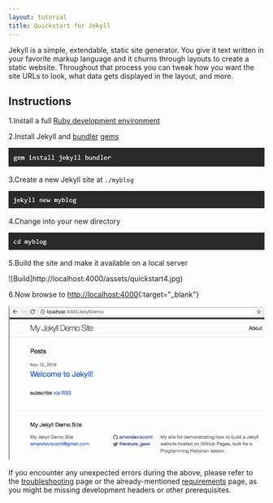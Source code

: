 ```yaml
---
layout: tutorial
title: Quickstart for Jekyll
---
```


Jekyll is a simple, extendable, static site generator. You give it text written
in your favorite markup language and it churns through layouts to create a
static website. Throughout that process you can tweak how you want the site URLs
to look, what data gets displayed in the layout, and more.

## Instructions

1.Install a full [Ruby development environment](/docs/installation/)

2.Install Jekyll and [bundler](/docs/ruby-101/#bundler) [gems](/docs/ruby-101/#gems)

![Install](/assets/quickstart1.jpg)

3.Create a new Jekyll site at `./myblog`

![Myblog](/assets/quickstart2.jpg)

4.Change into your new directory

![Directory](/assets/quickstart3.jpg)

5.Build the site and make it available on a local server

![Build]http://localhost:4000/assets/quickstart4.jpg)

6.Now browse to [http://localhost:4000](http://localhost:4000){:target="_blank"}

![Browse](/assets/quickstartresult.jpg)

If you encounter any unexpected errors during the above, please refer to the
[troubleshooting](/docs/troubleshooting/#configuration-problems) page or the
already-mentioned [requirements](/docs/installation/#requirements) page, as
you might be missing development headers or other prerequisites.
